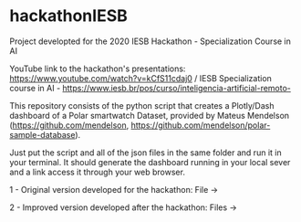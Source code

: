 # hackathonIESB

Project developted for the 2020 IESB Hackathon - Specialization Course in AI 

YouTube link to the hackathon's presentations: https://www.youtube.com/watch?v=kCfS11cdaj0 / IESB Specialization course in AI - https://www.iesb.br/pos/curso/inteligencia-artificial-remoto-

This repository consists of the python script that creates a  Plotly/Dash dashboard of a Polar smartwatch Dataset, provided by Mateus Mendelson (https://github.com/mendelson, https://github.com/mendelson/polar-sample-database).

Just put the script and all of the json files in the same folder and run it in your terminal. It should generate the dashboard running in your local sever and a link access it through your web browser.

1 - Original version developed for the hackathon: File ->

2 - Improved version developed after the hackathon: Files -> 



